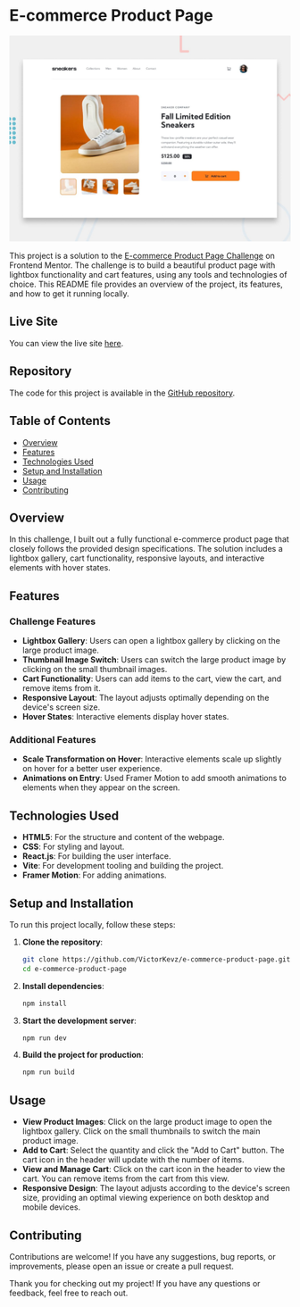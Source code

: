 # E-commerce Product Page
![alt text](public/design/desktop-preview.jpg)

This project is a solution to the [E-commerce Product Page Challenge](https://www.frontendmentor.io/challenges/ecommerce-product-page-UPsZ9MJp6) on Frontend Mentor. The challenge is to build a beautiful product page with lightbox functionality and cart features, using any tools and technologies of choice. This README file provides an overview of the project, its features, and how to get it running locally.

## Live Site

You can view the live site [here](https://victorkevz.github.io/e-commerce-product-page/).

## Repository

The code for this project is available in the [GitHub repository](https://github.com/VictorKevz/e-commerce-product-page).

## Table of Contents

- [Overview](#overview)
- [Features](#features)
- [Technologies Used](#technologies-used)
- [Setup and Installation](#setup-and-installation)
- [Usage](#usage)
- [Contributing](#contributing)


## Overview

In this challenge, I built out a fully functional e-commerce product page that closely follows the provided design specifications. The solution includes a lightbox gallery, cart functionality, responsive layouts, and interactive elements with hover states.

## Features

### Challenge Features
- **Lightbox Gallery**: Users can open a lightbox gallery by clicking on the large product image.
- **Thumbnail Image Switch**: Users can switch the large product image by clicking on the small thumbnail images.
- **Cart Functionality**: Users can add items to the cart, view the cart, and remove items from it.
- **Responsive Layout**: The layout adjusts optimally depending on the device's screen size.
- **Hover States**: Interactive elements display hover states.

### Additional Features
- **Scale Transformation on Hover**: Interactive elements scale up slightly on hover for a better user experience.
- **Animations on Entry**: Used Framer Motion to add smooth animations to elements when they appear on the screen.

## Technologies Used

- **HTML5**: For the structure and content of the webpage.
- **CSS**: For styling and layout.
- **React.js**: For building the user interface.
- **Vite**: For development tooling and building the project.
- **Framer Motion**: For adding animations.

## Setup and Installation

To run this project locally, follow these steps:

1. **Clone the repository**:
   ```bash
   git clone https://github.com/VictorKevz/e-commerce-product-page.git
   cd e-commerce-product-page
   ```

2. **Install dependencies**:
   ```bash
   npm install
   ```

3. **Start the development server**:
   ```bash
   npm run dev
   ```

4. **Build the project for production**:
   ```bash
   npm run build
   ```

## Usage

- **View Product Images**: Click on the large product image to open the lightbox gallery. Click on the small thumbnails to switch the main product image.
- **Add to Cart**: Select the quantity and click the "Add to Cart" button. The cart icon in the header will update with the number of items.
- **View and Manage Cart**: Click on the cart icon in the header to view the cart. You can remove items from the cart from this view.
- **Responsive Design**: The layout adjusts according to the device's screen size, providing an optimal viewing experience on both desktop and mobile devices.

## Contributing

Contributions are welcome! If you have any suggestions, bug reports, or improvements, please open an issue or create a pull request.


Thank you for checking out my project! If you have any questions or feedback, feel free to reach out.